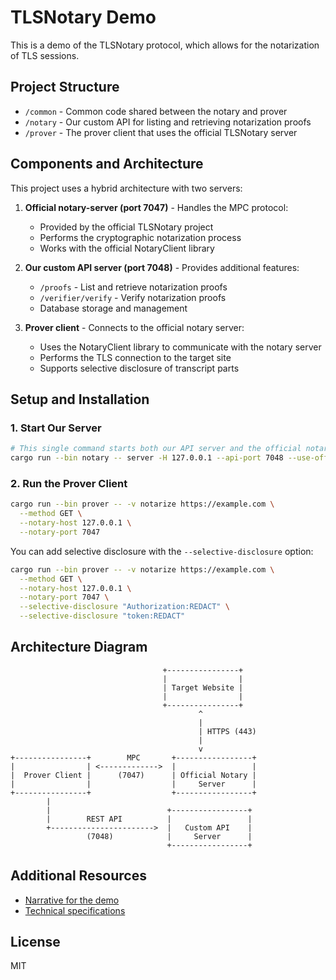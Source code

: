 # TLSNotary Demo

This is a demo of the TLSNotary protocol, which allows for the notarization of TLS sessions.

## Project Structure

- `/common` - Common code shared between the notary and prover
- `/notary` - Our custom API for listing and retrieving notarization proofs
- `/prover` - The prover client that uses the official TLSNotary server

## Components and Architecture

This project uses a hybrid architecture with two servers:

1. **Official notary-server (port 7047)** - Handles the MPC protocol:
   - Provided by the official TLSNotary project
   - Performs the cryptographic notarization process
   - Works with the official NotaryClient library

2. **Our custom API server (port 7048)** - Provides additional features:
   - `/proofs` - List and retrieve notarization proofs
   - `/verifier/verify` - Verify notarization proofs
   - Database storage and management

3. **Prover client** - Connects to the official notary server:
   - Uses the NotaryClient library to communicate with the notary server
   - Performs the TLS connection to the target site
   - Supports selective disclosure of transcript parts

## Setup and Installation

### 1. Start Our Server

```bash
# This single command starts both our API server and the official notary-server
cargo run --bin notary -- server -H 127.0.0.1 --api-port 7048 --use-official-notary
```

### 2. Run the Prover Client

```bash
cargo run --bin prover -- -v notarize https://example.com \
  --method GET \
  --notary-host 127.0.0.1 \
  --notary-port 7047
```

You can add selective disclosure with the `--selective-disclosure` option:

```bash
cargo run --bin prover -- -v notarize https://example.com \
  --method GET \
  --notary-host 127.0.0.1 \
  --notary-port 7047 \
  --selective-disclosure "Authorization:REDACT" \
  --selective-disclosure "token:REDACT"
```

## Architecture Diagram

```
                                  +----------------+
                                  |                |
                                  | Target Website |
                                  |                |
                                  +----------------+
                                          ^
                                          |
                                          | HTTPS (443)
                                          |
                                          v
+----------------+        MPC       +-----------------+
|                | <------------->  |                 |
|  Prover Client |      (7047)      | Official Notary |
|                |                  |     Server      |
+----------------+                  +-----------------+
        |
        |                          +-----------------+
        |        REST API          |                 |
        +----------------------->  |   Custom API    |
                 (7048)            |     Server      |
                                   +-----------------+
```

## Additional Resources

- [Narrative for the demo](./narrative.md)
- [Technical specifications](./spec.md)

## License

MIT